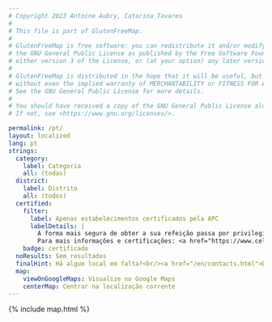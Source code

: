 ```yaml
---
# Copyright 2023 Antoine Aubry, Catarina Tavares
# 
# This file is part of GlutenFreeMap.
# 
# GlutenFreeMap is free software: you can redistribute it and/or modify it under the terms of
# the GNU General Public License as published by the Free Software Foundation,
# either version 3 of the License, or (at your option) any later version.
# 
# GlutenFreeMap is distributed in the hope that it will be useful, but WITHOUT ANY WARRANTY;
# without even the implied warranty of MERCHANTABILITY or FITNESS FOR A PARTICULAR PURPOSE.
# See the GNU General Public License for more details.
# 
# You should have received a copy of the GNU General Public License along with GlutenFreeMap.
# If not, see <https://www.gnu.org/licenses/>.

permalink: /pt/
layout: localized
lang: pt
strings:
  category:
    label: Categoria
    all: (todas)
  district:
    label: Distrito
    all: (todos)
  certified:
    filter:
      label: Apenas estabelecimentos certificados pela APC
      labelDetails: |
        A forma mais segura de obter a sua refeição passa por privilegiar a ida aos estabelecimentos certificados pelo Projeto Gluten Free da Associação Portuguesa de Celíacos (APC).
        Para mais informações e certificações: <a href="https://www.celiacos.org.pt/como-certificar-o-seu-estabelecimento/">https://www.celiacos.org.pt/como-certificar-o-seu-estabelecimento/</a>.
    badge: certificado
  noResults: Sem resultados
  finalHint: Há algum local em falta?<br/><a href="/en/contacts.html">Diga-nos aqui</a>.
  map:
    viewOnGoogleMaps: Visualize no Google Maps
    centerMap: Centrar na localização corrente
---
```

{% include map.html %}
